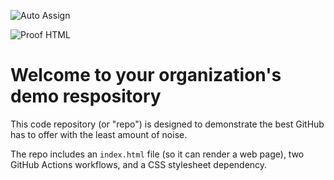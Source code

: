 ![Auto Assign](https://github.com/SafgerTsaea/demo-repository/actions/workflows/auto-assign.yml/badge.svg)

![Proof HTML](https://github.com/SafgerTsaea/demo-repository/actions/workflows/proof-html.yml/badge.svg)

# Welcome to your organization's demo respository
This code repository (or "repo") is designed to demonstrate the best GitHub has to offer with the least amount of noise.

The repo includes an `index.html` file (so it can render a web page), two GitHub Actions workflows, and a CSS stylesheet dependency.
